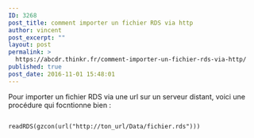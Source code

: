 ```yaml
---
ID: 3268
post_title: comment importer un fichier RDS via http
author: vincent
post_excerpt: ""
layout: post
permalink: >
  https://abcdr.thinkr.fr/comment-importer-un-fichier-rds-via-http/
published: true
post_date: 2016-11-01 15:48:01
---
```

Pour importer un fichier RDS via une url sur un serveur distant, voici une procédure qui focntionne bien :
<pre><code>
readRDS(gzcon(url("http://ton_url/Data/fichier.rds")))
</pre>